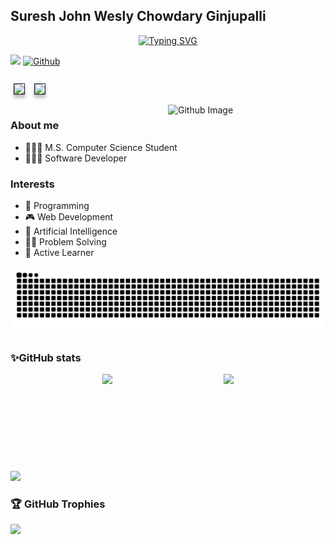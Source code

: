 ## Suresh John Wesly Chowdary Ginjupalli
<div align=center>
      <a href="https://git.io/typing-svg"><img src="https://readme-typing-svg.demolab.com?font=VT323&size=35&duration=3500&pause=300&color=A89568&center=true&vCenter=true&width=500&lines=Hey%2C+I'm+Suresh;Student+at+University+of+North+Texas;Welcome+to+my+profile!" alt="Typing SVG" /></a>
</div>

![](https://visitor-badge.laobi.icu/badge?page_id=SureshJohnWesly99.SureshJohnWesly99)
[![Github](https://img.shields.io/github/followers/SureshJohnWesly99?label=Follow&style=social)](https://github.com/SureshJohnWesly99)<br>

<div>
<a href="https://www.linkedin.com/in/suresh-john-wesly-578382168/"><img height="30" src="https://img.shields.io/badge/linkedin-24292F?logo=linkedin&style=for-the-badge&logoColor=0A66C2" style="margin: 10pt 4pt; box-shadow: 0 5px 5px rgba(0, 0, 0, 0.25); border-style:solid; border-color: #24292F; border-width: 1px;" ></a>
<a href="https://www.instagram.com/mr.__.8055/"><img height="30" src="https://img.shields.io/badge/instagram-24292F?logo=instagram&style=for-the-badge&logoColor=E4405F" style="margin: 10pt 4pt; box-shadow: 0 5px 5px rgba(0, 0, 0, 0.25); border-style:solid; border-color: #24292F; border-width: 1px;" ></a>
</div>
<img width="50%" align="right" alt="Github Image" mix-blend-mode: multiply src="https://raw.githubusercontent.com/onimur/.github/master/.resources/git-header.svg" />


### About me
- 👨🏻‍🎓 M.S. Computer Science Student 
- 👨🏻‍💻 Software Developer


### Interests
- 📱 Programming
- 🎮 Web Development
- 🧠 Artificial Intelligence
- 👨‍💻 Problem Solving
- 🌱 Active Learner
  
<!--### Languages and tools-->

</p>
<img src='./contribution.svg'>
<br>

### ✨GitHub stats

<div style="display: flex; gap:30px; align-items: center; justify-content:space-evenly;">
	<img style="height:155px" src="https://github-readme-stats.vercel.app/api?username=SureshJohnWesly99&theme=chartreuse-dark&show_icons=true&hide_border=true&count_private=true"/>
	<img style="height:155px" src="https://github-readme-streak-stats.herokuapp.com/?user=SureshJohnWesly99&theme=chartreuse-dark&hide_border=true"/>
</div>

<img src="https://github-readme-stats.vercel.app/api/top-langs/?username=SureshJohnWesly99&langs_count=8&theme=chartreuse-dark&show_icons=true&hide_border=true&count_private=true">

### 🏆 GitHub Trophies
![](https://github-profile-trophy.vercel.app/?username=SureshJohnWesly99&theme=radical&no-frame=false&no-bg=false&margin-w=4)


